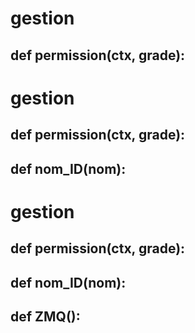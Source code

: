 # gestion 
## def permission(ctx, grade):

# gestion 
## def permission(ctx, grade):

## def nom_ID(nom):

# gestion 
## def permission(ctx, grade):

## def nom_ID(nom):

## def ZMQ():

